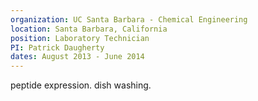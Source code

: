 ```yaml
---
organization: UC Santa Barbara - Chemical Engineering
location: Santa Barbara, California
position: Laboratory Technician
PI: Patrick Daugherty
dates: August 2013 - June 2014
---
```

peptide expression. dish washing.

